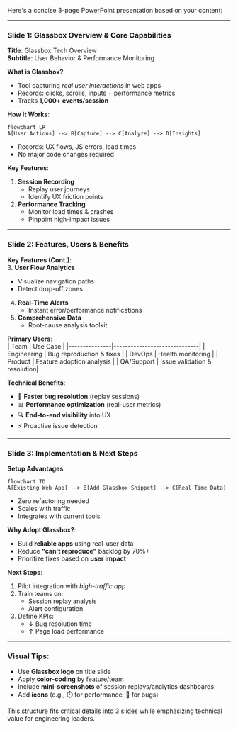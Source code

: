 Here's a concise 3-page PowerPoint presentation based on your content:

---

### **Slide 1: Glassbox Overview & Core Capabilities**  
**Title**: Glassbox Tech Overview  
**Subtitle**: User Behavior & Performance Monitoring  

**What is Glassbox?**  
- Tool capturing *real user interactions* in web apps  
- Records: clicks, scrolls, inputs + performance metrics  
- Tracks **1,000+ events/session**  

**How It Works**:  
```mermaid
flowchart LR
A[User Actions] --> B[Capture] --> C[Analyze] --> D[Insights]
```  
- Records: UX flows, JS errors, load times  
- No major code changes required  

**Key Features**:  
1. **Session Recording**  
   - Replay user journeys  
   - Identify UX friction points  
2. **Performance Tracking**  
   - Monitor load times & crashes  
   - Pinpoint high-impact issues  

---

### **Slide 2: Features, Users & Benefits**  
**Key Features (Cont.)**:  
3. **User Flow Analytics**  
   - Visualize navigation paths  
   - Detect drop-off zones  
4. **Real-Time Alerts**  
   - Instant error/performance notifications  
5. **Comprehensive Data**  
   - Root-cause analysis toolkit  

**Primary Users**:  
| Team          | Use Case                     |
|---------------|------------------------------|
| Engineering   | Bug reproduction & fixes     |
| DevOps        | Health monitoring            |
| Product       | Feature adoption analysis    |
| QA/Support    | Issue validation & resolution|

**Technical Benefits**:  
- 🚀 **Faster bug resolution** (replay sessions)  
- 📊 **Performance optimization** (real-user metrics)  
- 🔍 **End-to-end visibility** into UX  
- ⚡ Proactive issue detection  

---

### **Slide 3: Implementation & Next Steps**  
**Setup Advantages**:  
```mermaid
flowchart TD
A[Existing Web App] --> B[Add Glassbox Snippet] --> C[Real-Time Data]
```  
- Zero refactoring needed  
- Scales with traffic  
- Integrates with current tools  

**Why Adopt Glassbox?**:  
- Build **reliable apps** using real-user data  
- Reduce **"can't reproduce"** backlog by 70%+  
- Prioritize fixes based on **user impact**  

**Next Steps**:  
1. Pilot integration with *high-traffic app*  
2. Train teams on:  
   - Session replay analysis  
   - Alert configuration  
3. Define KPIs:  
   - ↓ Bug resolution time  
   - ↑ Page load performance  

---

### Visual Tips:  
- Use **Glassbox logo** on title slide  
- Apply **color-coding** by feature/team  
- Include **mini-screenshots** of session replays/analytics dashboards  
- Add **icons** (e.g., ⏱️ for performance, 🐞 for bugs)  

This structure fits critical details into 3 slides while emphasizing technical value for engineering leaders.